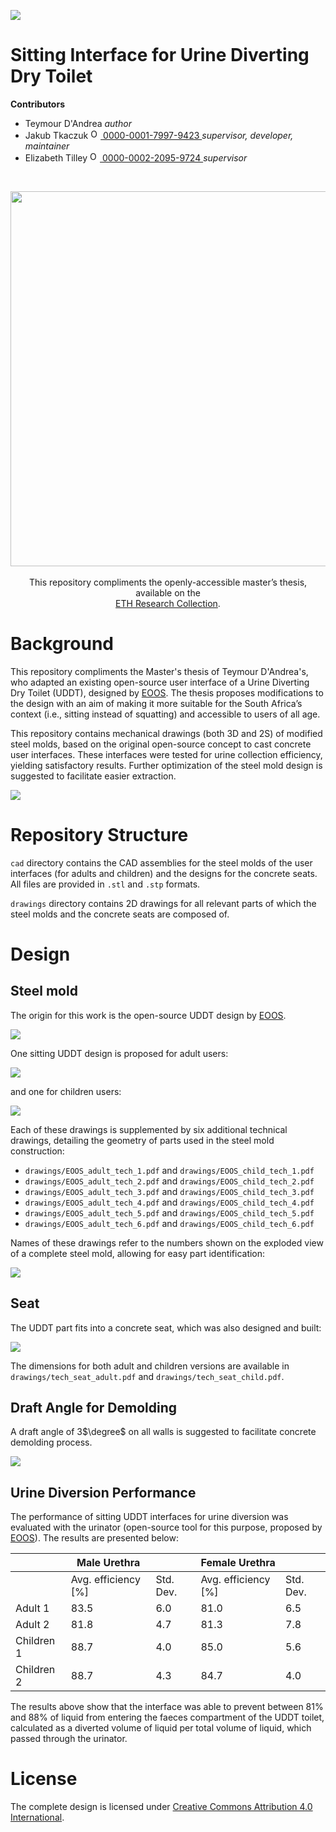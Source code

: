 <!-- badges: start -->
[![](https://img.shields.io/badge/License-CC_BY_4.0-lightgrey.svg)](https://creativecommons.org/licenses/by/4.0/)
<!-- badges: end -->

<h1> Sitting Interface for Urine Diverting Dry Toilet </h1>

<b>Contributors</b>  
- Teymour D'Andrea
</a> *author*  
- Jakub Tkaczuk <a href="https://orcid.org/0000-0001-7997-9423">
<img alt="ORCID logo" src="https://info.orcid.org/wp-content/uploads/2019/11/orcid_16x16.png" width="16" height="16" /> 0000-0001-7997-9423
</a> *supervisor, developer, maintainer*  
- Elizabeth Tilley <a href="https://orcid.org/0000-0002-2095-9724">
<img alt="ORCID logo" src="https://info.orcid.org/wp-content/uploads/2019/11/orcid_16x16.png" width="16" height="16" /> 0000-0002-2095-9724
</a> *supervisor*  

<br>
<p align="middle"> 
<img src="img/ETH_GHE_logo.svg" width=600>
<br><br>
This repository compliments the openly-accessible master’s thesis, available on the<br \>  
<a href="">ETH Research Collection</a>.
</p>

# Background

This repository compliments the Master's thesis of Teymour D'Andrea's, who adapted an existing open-source user interface of a Urine Diverting Dry Toilet (UDDT), designed by [EOOS](https://urinetrap.com/). The thesis proposes modifications to the design with an aim of making it more suitable for the South Africa’s context (i.e., sitting instead of squatting) and accessible to users of all age.

This repository contains mechanical drawings (both 3D and 2S) of modified steel molds, based on the original open-source concept to cast concrete user interfaces. These interfaces were tested for urine collection efficiency, yielding satisfactory results. Further optimization of the steel mold design is suggested to facilitate easier extraction.

![](img/molds_and_concrete.png)

# Repository Structure

`cad` directory contains the CAD assemblies for the steel molds of the user interfaces (for adults and children) and the designs for the concrete seats. All files are provided in `.stl` and `.stp` formats.

`drawings` directory contains 2D drawings for all relevant parts of which the steel molds and the concrete seats are composed of.

# Design

## Steel mold

The origin for this work is the open-source UDDT design by [EOOS](https://urinetrap.com/).

![](img/eoos_schematic.png)

One sitting UDDT design is proposed for adult users:

![](drawings/EOOS_adult_general_tech.png)

and one for children users:

![](drawings/EOOS_child_general_tech.png)

Each of these drawings is supplemented by six additional technical drawings, detailing the geometry of parts used in the steel mold construction:

- `drawings/EOOS_adult_tech_1.pdf` and `drawings/EOOS_child_tech_1.pdf`
- `drawings/EOOS_adult_tech_2.pdf` and `drawings/EOOS_child_tech_2.pdf`
- `drawings/EOOS_adult_tech_3.pdf` and `drawings/EOOS_child_tech_3.pdf`
- `drawings/EOOS_adult_tech_4.pdf` and `drawings/EOOS_child_tech_4.pdf`
- `drawings/EOOS_adult_tech_5.pdf` and `drawings/EOOS_child_tech_5.pdf`
- `drawings/EOOS_adult_tech_6.pdf` and `drawings/EOOS_child_tech_6.pdf`

Names of these drawings refer to the numbers shown on the exploded view of a complete steel mold, allowing for easy part identification:

![](drawings/exploded_view_with_names.png)

## Seat

The UDDT part fits into a concrete seat, which was also designed and built:

![](drawings/user_interface_over_seat.png)

The dimensions for both adult and children versions are available in `drawings/tech_seat_adult.pdf` and `drawings/tech_seat_child.pdf`.

## Draft Angle for Demolding

A draft angle of 3$\degree$ on all walls is suggested to facilitate concrete demolding process.

![](drawings/draft_angle_recommend.png)

## Urine Diversion Performance

The performance of sitting UDDT interfaces for urine diversion was evaluated with the urinator (open-source tool for this purpose, proposed by [EOOS](https://urinetrap.com/)). The results are presented below:

|            | Male Urethra        |          | Female Urethra      |          |
|------------|---------------------|----------|---------------------|----------|
|            | Avg. efficiency [%] | Std. Dev.| Avg. efficiency [%] | Std. Dev.|
| Adult 1    | 83.5                | 6.0      | 81.0                | 6.5      |
| Adult 2    | 81.8                | 4.7      | 81.3                | 7.8      |
| Children 1 | 88.7                | 4.0      | 85.0                | 5.6      |
| Children 2 | 88.7                | 4.3      | 84.7                | 4.0      |

The results above show that the interface was able to prevent between 81% and 88% of liquid from entering the faeces compartment of the UDDT toilet, calculated as a diverted volume of liquid per total volume of liquid, which passed through the urinator.

# License

The complete design is licensed under [Creative Commons Attribution 4.0 International](https://github.com/Global-Health-Engineering/sitting-UDDT/blob/main/LICENSE.md).
